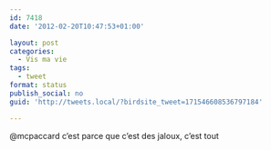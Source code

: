 ```yaml
---
id: 7418
date: '2012-02-20T10:47:53+01:00'

layout: post
categories:
  - Vis ma vie
tags:
  - tweet
format: status
publish_social: no
guid: 'http://tweets.local/?birdsite_tweet=171546608536797184'

---
```


@mcpaccard c’est parce que c’est des jaloux, c’est tout